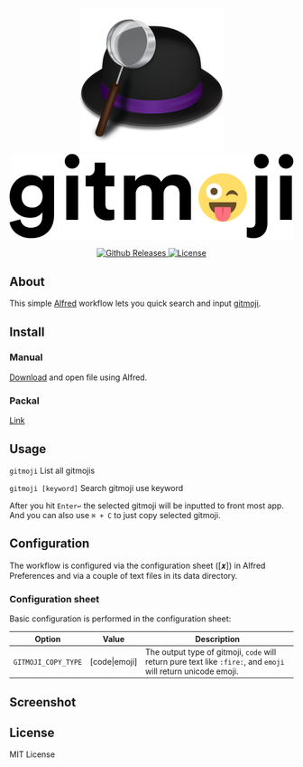 <p align="center">
  <a href="https://www.alfredapp.com/">
	  <img src="static/alfred-logo.png" alt="alfred" />
  </a>
  <a href="https://gitmoji.carloscuesta.me">
	  <img src="static/gitmoji.gif" alt="gitmoji" />
	</a>
</p>
<p align="center">
	<a href="https://github.com/ai0/alfred-gitmoji-workflow/releases">
		<img src="https://img.shields.io/github/downloads/ai0/alfred-gitmoji-workflow/latest/total.svg?style=flat-square"
			 alt="Github Releases">
	</a>
	<a href="">
		<img src="https://img.shields.io/github/license/ai0/alfred-gitmoji-workflow.svg?style=flat-square"
			 alt="License">
	</a>
</p>

## About

This simple [Alfred](https://www.alfredapp.com/) workflow lets you quick search and input [gitmoji](https://github.com/carloscuesta/gitmoji).

## Install

### Manual

[Download](https://github.com/ai0/alfred-gitmoji-workflow/releases) and open file using Alfred.

### Packal

[Link](http://www.packal.org/)

## Usage

`gitmoji` List all gitmojis

`gitmoji [keyword]` Search gitmoji use keyword

After you hit `Enter↩` the selected gitmoji will be inputted to front most app. And you can also use `⌘ + C` to just copy selected gitmoji. 

## Configuration

The workflow is configured via the configuration sheet ([𝒙]) in Alfred Preferences and via a couple of text files in its data directory.

### Configuration sheet

Basic configuration is performed in the configuration sheet:


| Option | Value | Description |
| --- | --- | --- |
| `GITMOJI_COPY_TYPE` | [code\|emoji] | The output type of gitmoji, `code` will return pure text like `:fire:`, and `emoji` will return unicode emoji.  |

## Screenshot

## License

MIT License

